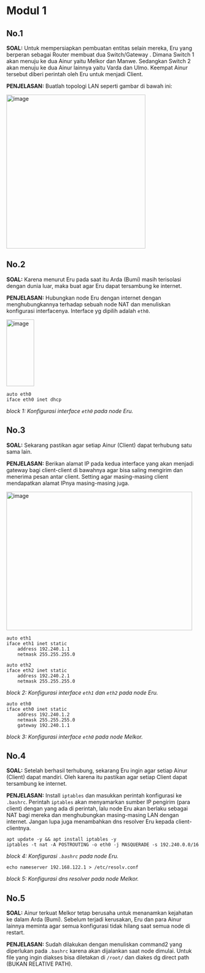 # Modul 1

## No.1
**SOAL:** Untuk mempersiapkan pembuatan entitas selain mereka, Eru yang berperan sebagai Router membuat dua Switch/Gateway . Dimana Switch 1 akan menuju ke dua Ainur yaitu Melkor dan Manwe. Sedangkan Switch 2 akan menuju ke dua Ainur lainnya yaitu Varda dan Ulmo. Keempat Ainur tersebut diberi perintah oleh Eru untuk menjadi Client.

**PENJELASAN:** Buatlah topologi LAN seperti gambar di bawah ini:

<img width="362" height="401" alt="image" src="https://github.com/user-attachments/assets/5c8cdd3b-6c12-45b3-8f07-c0ed594b4fee" />

## No.2
**SOAL:** Karena menurut Eru pada saat itu Arda (Bumi) masih terisolasi dengan dunia luar, maka buat agar Eru dapat tersambung ke internet.

**PENJELASAN:**  Hubungkan node Eru dengan internet dengan menghubungkannya terhadap sebuah node NAT dan menuliskan konfigurasi interfacenya. Interface yg dipilih adalah `eth0`.

<img width="72" height="174" alt="image" src="https://github.com/user-attachments/assets/e63b10cd-0a77-4100-afd0-cfa6a7eb7335" />

```
auto eth0
iface eth0 inet dhcp
```
_block 1: Konfigurasi interface `eth0` pada node Eru._

## No.3
**SOAL:** Sekarang pastikan agar setiap Ainur (Client) dapat terhubung satu sama lain.

**PENJELASAN:** Berikan alamat IP pada kedua interface yang akan menjadi gateway bagi client-client di bawahnya agar bisa saling mengirim dan menerima pesan antar client. Setting agar masing-masing client mendapatkan alamat IPnya masing-masing juga.

<img width="484" height="361" alt="image" src="https://github.com/user-attachments/assets/dc79a119-0850-4cf8-b6cc-17959a3c68e7" />

```
auto eth1
iface eth1 inet static
	address 192.240.1.1
	netmask 255.255.255.0

auto eth2
iface eth2 inet static
	address 192.240.2.1
	netmask 255.255.255.0
```
_block 2: Konfigurasi interface `eth1` dan `eth2` pada node Eru._


```
auto eth0
iface eth0 inet static
	address 192.240.1.2
	netmask 255.255.255.0
	gateway 192.240.1.1
```
_block 3: Konfigurasi interface `eth0` pada node Melkor._

## No.4
**SOAL:** Setelah berhasil terhubung, sekarang Eru ingin agar setiap Ainur (Client) dapat mandiri. Oleh karena itu pastikan agar setiap Client dapat tersambung ke internet.

**PENJELASAN:**  Install `iptables` dan masukkan perintah konfigurasi ke `.bashrc`. Perintah `iptables` akan menyamarkan sumber IP pengirim (para client) dengan yang ada di perintah, lalu node Eru akan berlaku sebagai NAT bagi mereka dan menghubungkan masing-masing LAN dengan internet. Jangan lupa juga menambahkan dns resolver Eru kepada client-clientnya.

```
apt update -y && apt install iptables -y
iptables -t nat -A POSTROUTING -o eth0 -j MASQUERADE -s 192.240.0.0/16
```
_block 4: Konfigurasi `.bashrc` pada node Eru._
```
echo nameserver 192.168.122.1 > /etc/resolv.conf
```
_block 5: Konfigurasi dns resolver pada node Melkor._

## No.5
**SOAL:** Ainur terkuat Melkor tetap berusaha untuk menanamkan kejahatan ke dalam Arda (Bumi). Sebelum terjadi kerusakan, Eru dan para Ainur lainnya meminta agar semua konfigurasi tidak hilang saat semua node di restart.

**PENJELASAN:** Sudah dilakukan dengan menuliskan command2 yang diperlukan pada `.bashrc` karena akan dijalankan saat node dimulai. Untuk file yang ingin diakses bisa diletakan di `/root/` dan diakes dg direct path (BUKAN RELATIVE PATH).
